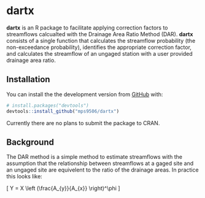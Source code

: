 
<!-- README.md is generated from README.Rmd. Please edit that file -->

# dartx

**dartx** is an R package to facilitate applying correction factors to
streamflows calcualted with the Drainage Area Ratio Method (DAR).
**dartx** consists of a single function that calculates the streamflow
probability (the non-exceedance probability), identifies the appropriate
correction factor, and calculates the streamflow of an ungaged station
with a user provided drainage area ratio.

## Installation

You can install the the development version from
[GitHub](https://github.com/) with:

``` r
# install.packages("devtools")
devtools::install_github("mps9506/dartx")
```

Currently there are no plans to submit the package to CRAN.

## Background

The DAR method is a simple method to estimate streamflows with the
assumption that the relationship between streamflows at a gaged site and
an ungaged site are equivelent to the ratio of the drainage areas. In
practice this looks like:

\[
Y = X \left (\frac{A_{y}}{A_{x}} \right)^\phi
\]
